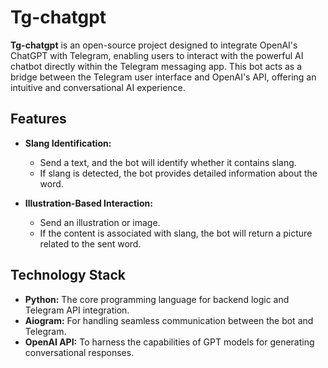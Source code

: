 # Tg-chatgpt  

**Tg-chatgpt** is an open-source project designed to integrate OpenAI's ChatGPT with Telegram, enabling users to interact with the powerful AI chatbot directly within the Telegram messaging app. This bot acts as a bridge between the Telegram user interface and OpenAI's API, offering an intuitive and conversational AI experience.  

## Features  
- **Slang Identification:**  
   - Send a text, and the bot will identify whether it contains slang.  
   - If slang is detected, the bot provides detailed information about the word.  

- **Illustration-Based Interaction:**  
   - Send an illustration or image.  
   - If the content is associated with slang, the bot will return a picture related to the sent word.  

## Technology Stack  
- **Python:** The core programming language for backend logic and Telegram API integration.  
- **Aiogram:** For handling seamless communication between the bot and Telegram.  
- **OpenAI API:** To harness the capabilities of GPT models for generating conversational responses.  
